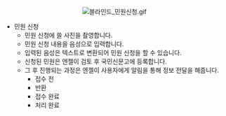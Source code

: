 <center>

![블라인드_민원신청.gif](./../gif/Blind_Complaints.gif)

</center>

- 민원 신청
    - 민원 신청에 쓸 사진을 촬영합니다.
    - 민원 신청 내용을 음성으로 입력합니다.
    - 입력된 음성은 텍스트로 변환되어 민원 신청을 할 수 있습니다.
    - 신청된 민원은 엔젤이 검토 후 국민신문고에 등록합니다.
    - 그 후 진행되는 과정은 엔젤이 사용자에게 알림을 통해 정보 전달을 해줍니다.
        - 접수 전
        - 반환
        - 접수 완료
        - 처리 완료